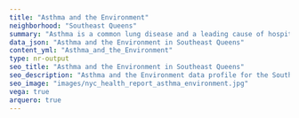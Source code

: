 ```yaml
---
title: "Asthma and the Environment"
neighborhood: "Southeast Queens"
summary: "Asthma is a common lung disease and a leading cause of hospitalizations for children under 15 years old. This report provides a summary of asthma indicators by neighborhood. It also describes housing and neighborhood characteristics that can make asthma worse."
data_json: "Asthma and the Environment in Southeast Queens"
content_yml: "Asthma_and_the_Environment"
type: nr-output
seo_title: "Asthma and the Environment in Southeast Queens"
seo_description: "Asthma and the Environment data profile for the Southeast Queens neighborhood of NYC."
seo_image: "images/nyc_health_report_asthma_environment.jpg"
vega: true
arquero: true
---
```

